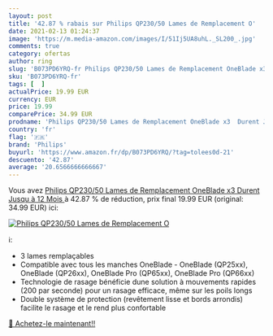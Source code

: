 ```yaml
---
layout: post
title: '42.87 % rabais sur Philips QP230/50 Lames de Remplacement O'
date: 2021-02-13 01:24:37
image: 'https://m.media-amazon.com/images/I/51Ij5UA8uhL._SL200_.jpg'
comments: true
category: ofertas
author: ring
slug: 'B073PD6YRQ-fr Philips QP230/50 Lames de Remplacement OneBlade x3 Durent...'
sku: 'B073PD6YRQ-fr'
tags: [  ]
actualPrice: 19.99 EUR
currency: EUR
price: 19.99
comparePrice: 34.99 EUR
prodname: 'Philips QP230/50 Lames de Remplacement OneBlade x3  Durent Jusqu à 12 Mois '
country: 'fr'
flag: '🇫🇷'
brand: 'Philips'
buyurl: 'https://www.amazon.fr/dp/B073PD6YRQ/?tag=tolees0d-21'
descuento: '42.87'
average: '20.6566666666667'
---
```


Vous avez [Philips QP230/50 Lames de Remplacement OneBlade x3  Durent Jusqu à 12 Mois ](https://www.amazon.fr/dp/B073PD6YRQ/?tag=tolees0d-21)  à  42.87 % de réduction, prix final  19.99 EUR (original: 34.99 EUR) ici:

[![Philips QP230/50 Lames de Remplacement O](https://m.media-amazon.com/images/I/51Ij5UA8uhL._SL200_.jpg)](https://www.amazon.fr/dp/B073PD6YRQ/?tag=tolees0d-21)

ℹ️:

- 3 lames remplaçables
- Compatible avec tous les manches OneBlade - OneBlade (QP25xx), OneBlade (QP26xx), OneBlade Pro (QP65xx), OneBlade Pro (QP66xx)
- Technologie de rasage bénéficie dune solution à mouvements rapides (200 par seconde) pour un rasage efficace, même sur les poils longs
- Double système de protection (revêtement lisse et bords arrondis) facilite le rasage et le rend plus confortable

[🛒 Achetez-le maintenant!!](https://www.amazon.fr/dp/B073PD6YRQ/?tag=tolees0d-21)

